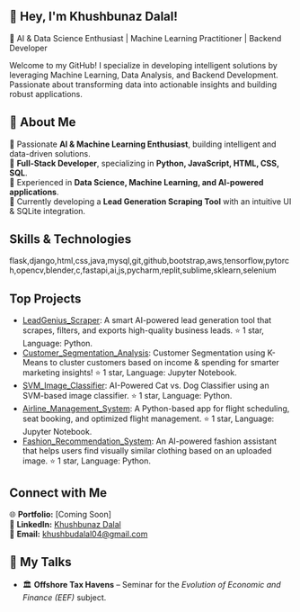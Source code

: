 ## 👋 Hey, I'm Khushbunaz Dalal!  

🚀 AI & Data Science Enthusiast | Machine Learning Practitioner | Backend Developer

Welcome to my GitHub! I specialize in developing intelligent solutions by leveraging Machine Learning, Data Analysis, and Backend Development. Passionate about transforming data into actionable insights and building robust applications.

## 🌟 About Me

🔹 Passionate **AI & Machine Learning Enthusiast**, building intelligent and data-driven solutions.  
🔹 **Full-Stack Developer**, specializing in **Python, JavaScript, HTML, CSS, SQL**.  
🔹 Experienced in **Data Science, Machine Learning, and AI-powered applications**.  
🔹 Currently developing a **Lead Generation Scraping Tool** with an intuitive UI & SQLite integration.  

## Skills & Technologies

flask,django,html,css,java,mysql,git,github,bootstrap,aws,tensorflow,pytorch,opencv,blender,c,fastapi,ai,js,pycharm,replit,sublime,sklearn,selenium

## Top Projects

- [LeadGenius_Scraper](https://github.com/khushbunaz/LeadGenius_Scraper): A smart AI-powered lead generation tool that scrapes, filters, and exports high-quality business leads. ⭐ 1 star, Language: Python.
- [Customer_Segmentation_Analysis](https://github.com/khushbunaz/Customer_Segmentation_Analysis): Customer Segmentation using K-Means to cluster customers based on income & spending for smarter marketing insights! ⭐ 1 star, Language: Jupyter Notebook.
- [SVM_Image_Classifier](https://github.com/khushbunaz/SVM_Image_Classifier): AI-Powered Cat vs. Dog Classifier using an SVM-based image classifier. ⭐ 1 star, Language: Python.
- [Airline_Management_System](https://github.com/khushbunaz/Airline_Management_System): A Python-based app for flight scheduling, seat booking, and optimized flight management. ⭐ 1 star, Language: Jupyter Notebook.
- [Fashion_Recommendation_System](https://github.com/khushbunaz/Fashion_Recommendation_System): An AI-powered fashion assistant that helps users find visually similar clothing based on an uploaded image. ⭐ 1 star, Language: Python.

## Connect with Me

🌐 **Portfolio:** [Coming Soon]  
🔗 **LinkedIn:** [Khushbunaz Dalal](https://www.linkedin.com/in/khushbunaz-dalal-73201b253/)  
📧 **Email:** khushbudalal04@gmail.com 


## 🎤 My Talks  

- 🏛 **Offshore Tax Havens** – Seminar for the *Evolution of Economic and Finance (EEF)* subject.  
